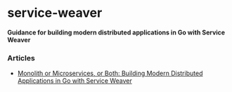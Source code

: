 # service-weaver
<strong> Guidance for building modern distributed applications in Go with Service Weaver</strong>

### Articles
* [Monolith or Microservices, or Both: Building Modern Distributed Applications in Go with Service Weaver](https://shijuvar.medium.com/monolith-or-microservices-or-both-building-modern-distributed-applications-in-go-with-service-a096616434fc)

